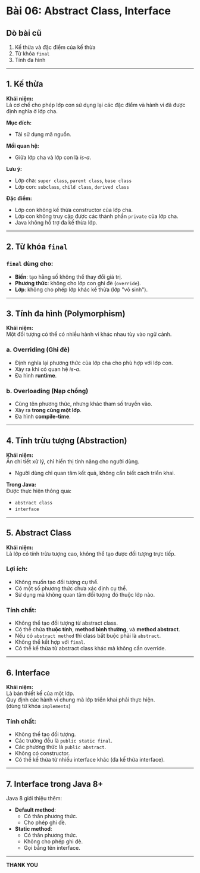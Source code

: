 # Bài 06: Abstract Class, Interface

## Dò bài cũ

1. Kế thừa và đặc điểm của kế thừa
2. Từ khóa `final`
3. Tính đa hình

---

## 1. Kế thừa

**Khái niệm:**  
Là cơ chế cho phép lớp con sử dụng lại các đặc điểm và hành vi đã được định nghĩa ở lớp cha.

**Mục đích:**

- Tái sử dụng mã nguồn.

**Mối quan hệ:**

- Giữa lớp cha và lớp con là *is-a*.

**Lưu ý:**

- Lớp cha: `super class`, `parent class`, `base class`
- Lớp con: `subclass`, `child class`, `derived class`

**Đặc điểm:**

- Lớp con không kế thừa constructor của lớp cha.
- Lớp con không truy cập được các thành phần `private` của lớp cha.
- Java không hỗ trợ đa kế thừa lớp.

---

## 2. Từ khóa `final`

### `final` dùng cho:

- **Biến**: tạo hằng số không thể thay đổi giá trị.
- **Phương thức**: không cho lớp con ghi đè (`override`).
- **Lớp**: không cho phép lớp khác kế thừa (lớp "vô sinh").

---

## 3. Tính đa hình (Polymorphism)

**Khái niệm:**  
Một đối tượng có thể có nhiều hành vi khác nhau tùy vào ngữ cảnh.

### a. Overriding (Ghi đè)

- Định nghĩa lại phương thức của lớp cha cho phù hợp với lớp con.
- Xảy ra khi có quan hệ *is-a*.
- Đa hình **runtime**.

### b. Overloading (Nạp chồng)

- Cùng tên phương thức, nhưng khác tham số truyền vào.
- Xảy ra **trong cùng một lớp**.
- Đa hình **compile-time**.

---

## 4. Tính trừu tượng (Abstraction)

**Khái niệm:**  
Ẩn chi tiết xử lý, chỉ hiển thị tính năng cho người dùng.

- Người dùng chỉ quan tâm kết quả, không cần biết cách triển khai.

**Trong Java:**  
Được thực hiện thông qua:

- `abstract class`
- `interface`

---

## 5. Abstract Class

**Khái niệm:**  
Là lớp có tính trừu tượng cao, không thể tạo được đối tượng trực tiếp.

### Lợi ích:

- Không muốn tạo đối tượng cụ thể.
- Có một số phương thức chưa xác định cụ thể.
- Sử dụng mà không quan tâm đối tượng đó thuộc lớp nào.

### Tính chất:

- Không thể tạo đối tượng từ abstract class.
- Có thể chứa **thuộc tính**, **method bình thường**, và **method abstract**.
- Nếu có `abstract method` thì class bắt buộc phải là `abstract`.
- Không thể kết hợp với `final`.
- Có thể kế thừa từ abstract class khác mà không cần override.

---

## 6. Interface

**Khái niệm:**  
Là bản thiết kế của một lớp.  
Quy định các hành vi chung mà lớp triển khai phải thực hiện.  
(dùng từ khóa `implements`)

### Tính chất:

- Không thể tạo đối tượng.
- Các trường đều là `public static final`.
- Các phương thức là `public abstract`.
- Không có constructor.
- Có thể kế thừa từ nhiều interface khác (đa kế thừa interface).

---

## 7. Interface trong Java 8+

Java 8 giới thiệu thêm:

- **Default method**:
    - Có thân phương thức.
    - Cho phép ghi đè.
- **Static method**:
    - Có thân phương thức.
    - Không cho phép ghi đè.
    - Gọi bằng tên interface.

---

**THANK YOU**
